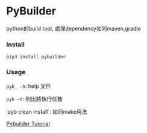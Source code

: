 # PyBuilder

python的build tool, 處理dependency如同maven,gradle

### Install

`pip3 install pybuilder`

### Usage

`pyb_ -h`: help 文件

`pyb -t`: 列出將執行任務

‵pyb clean install`: 如同make用法



[Pybuilder Tutorial](http://pybuilder.github.io/documentation/tutorial.html#.V9ue4ph95pg)
